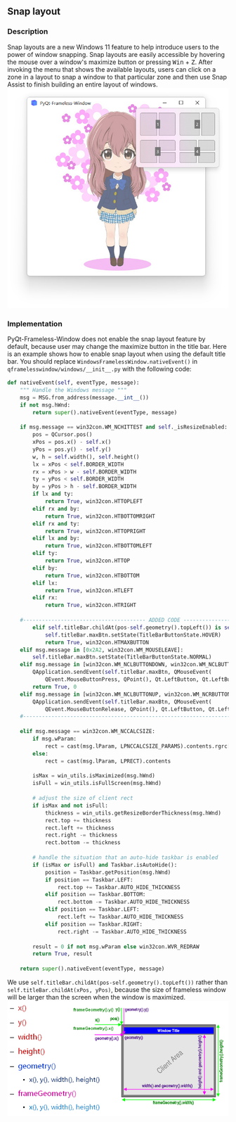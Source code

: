 ## Snap layout

### Description
Snap layouts are a new Windows 11 feature to help introduce users to the power of window snapping. Snap layouts are easily accessible by hovering the mouse over a window's maximize button or pressing <kbd>Win</kbd> + <kbd>Z</kbd>. After invoking the menu that shows the available layouts, users can click on a zone in a layout to snap a window to that particular zone and then use Snap Assist to finish building an entire layout of windows.
![](./_static/snap_layout.png)

### Implementation
PyQt-Frameless-Window does not enable the snap layout feature by default, because user may change the maximize button in the title bar. Here is an example shows how to enable snap layout when using the default title bar. You should replace `WindowsFramelessWindow.nativeEvent()` in `qframelesswindow/windows/__init__.py` with the following code:
```python
def nativeEvent(self, eventType, message):
    """ Handle the Windows message """
    msg = MSG.from_address(message.__int__())
    if not msg.hWnd:
        return super().nativeEvent(eventType, message)

    if msg.message == win32con.WM_NCHITTEST and self._isResizeEnabled:
        pos = QCursor.pos()
        xPos = pos.x() - self.x()
        yPos = pos.y() - self.y()
        w, h = self.width(), self.height()
        lx = xPos < self.BORDER_WIDTH
        rx = xPos > w - self.BORDER_WIDTH
        ty = yPos < self.BORDER_WIDTH
        by = yPos > h - self.BORDER_WIDTH
        if lx and ty:
            return True, win32con.HTTOPLEFT
        elif rx and by:
            return True, win32con.HTBOTTOMRIGHT
        elif rx and ty:
            return True, win32con.HTTOPRIGHT
        elif lx and by:
            return True, win32con.HTBOTTOMLEFT
        elif ty:
            return True, win32con.HTTOP
        elif by:
            return True, win32con.HTBOTTOM
        elif lx:
            return True, win32con.HTLEFT
        elif rx:
            return True, win32con.HTRIGHT

    #--------------------------------------- ADDED CODE --------------------------------------#
        elif self.titleBar.childAt(pos-self.geometry().topLeft()) is self.titleBar.maxBtn:
            self.titleBar.maxBtn.setState(TitleBarButtonState.HOVER)
            return True, win32con.HTMAXBUTTON
    elif msg.message in [0x2A2, win32con.WM_MOUSELEAVE]:
        self.titleBar.maxBtn.setState(TitleBarButtonState.NORMAL)
    elif msg.message in [win32con.WM_NCLBUTTONDOWN, win32con.WM_NCLBUTTONDBLCLK]:
        QApplication.sendEvent(self.titleBar.maxBtn, QMouseEvent(
            QEvent.MouseButtonPress, QPoint(), Qt.LeftButton, Qt.LeftButton, Qt.NoModifier))
        return True, 0
    elif msg.message in [win32con.WM_NCLBUTTONUP, win32con.WM_NCRBUTTONUP]:
        QApplication.sendEvent(self.titleBar.maxBtn, QMouseEvent(
            QEvent.MouseButtonRelease, QPoint(), Qt.LeftButton, Qt.LeftButton, Qt.NoModifier))
    #------------------------------------------------------------------------------------------#

    elif msg.message == win32con.WM_NCCALCSIZE:
        if msg.wParam:
            rect = cast(msg.lParam, LPNCCALCSIZE_PARAMS).contents.rgrc[0]
        else:
            rect = cast(msg.lParam, LPRECT).contents

        isMax = win_utils.isMaximized(msg.hWnd)
        isFull = win_utils.isFullScreen(msg.hWnd)

        # adjust the size of client rect
        if isMax and not isFull:
            thickness = win_utils.getResizeBorderThickness(msg.hWnd)
            rect.top += thickness
            rect.left += thickness
            rect.right -= thickness
            rect.bottom -= thickness

        # handle the situation that an auto-hide taskbar is enabled
        if (isMax or isFull) and Taskbar.isAutoHide():
            position = Taskbar.getPosition(msg.hWnd)
            if position == Taskbar.LEFT:
                rect.top += Taskbar.AUTO_HIDE_THICKNESS
            elif position == Taskbar.BOTTOM:
                rect.bottom -= Taskbar.AUTO_HIDE_THICKNESS
            elif position == Taskbar.LEFT:
                rect.left += Taskbar.AUTO_HIDE_THICKNESS
            elif position == Taskbar.RIGHT:
                rect.right -= Taskbar.AUTO_HIDE_THICKNESS

        result = 0 if not msg.wParam else win32con.WVR_REDRAW
        return True, result

    return super().nativeEvent(eventType, message)
```

We use `self.titleBar.childAt(pos-self.geometry().topLeft())` rather than `self.titleBar.childAt(xPos, yPos)`, because the size of frameless window will be larger than the screen when the window is maximized.
![](./_static/geometry.png)

